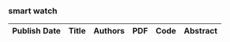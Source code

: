 
### smart watch
|Publish Date|Title|Authors|PDF|Code|Abstract|
| :---: | :---: | :---: | :---: | :---: | :---: |
